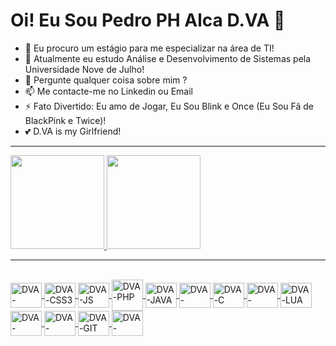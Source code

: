 <h1>Oi! Eu Sou Pedro PH Alca D.VA 👋</h1>

- 🔭 Eu procuro um estágio para me especializar na área de TI!
- 🌱 Atualmente eu estudo Análise e Desenvolvimento de Sistemas pela Universidade Nove de Julho! 
- 💬 Pergunte qualquer coisa sobre mim ?
- 📫 Me contacte-me no Linkedin ou Email
- ⚡ Fato Divertido: Eu amo de Jogar, Eu Sou Blink e Once (Eu Sou Fã de BlackPink e Twice)!
- 💕 D.VA is my Girlfriend!
<hr></hr>
<div>
  <a href="https://github.com/pedrophalcadva">
  <img height="150em" src="https://github-readme-stats.vercel.app/api?username=pedrophalcadva&show_icons=true&theme=tokyonight&include_all_commits=true&count_private="true"/>
  <img height="150em" src="https://github-readme-stats.vercel.app/api/top-langs/?username=pedrophalcadva&layout=compact&langs_count=16&theme=tokyonight">
<hr></hr>
</div>
<div style="display: inline_block"><br>
  <img align="center" alt="DVA-HTML" height="40" width="50" src="https://cdn.jsdelivr.net/gh/devicons/devicon/icons/html5/html5-original.svg">
  <img align="center" alt="DVA-CSS3" height="40" width="50" src="https://cdn.jsdelivr.net/gh/devicons/devicon/icons/css3/css3-original.svg">
  <img align="center" alt="DVA-JS" height="40" width="50" src="https://cdn.jsdelivr.net/gh/devicons/devicon/icons/javascript/javascript-original.svg">
  <img align="center" alt="DVA-PHP" height="50" width="50" src="https://cdn.jsdelivr.net/gh/devicons/devicon/icons/php/php-original.svg">
  <img align="center" alt="DVA-JAVA" height="40" width="50" src="https://cdn.jsdelivr.net/gh/devicons/devicon/icons/java/java-original.svg">
  <img align="center" alt="DVA-KOTLIN" height="40" width="50" src="https://cdn.jsdelivr.net/gh/devicons/devicon/icons/kotlin/kotlin-original.svg">
  <img align="center" alt="DVA-C" height="40" width="50" src="https://cdn.jsdelivr.net/gh/devicons/devicon/icons/c/c-original.svg">
  <img align="center" alt="DVA-PYTHON" height="40" width="50" src="https://cdn.jsdelivr.net/gh/devicons/devicon/icons/python/python-original.svg">
  <img align="center" alt="DVA-LUA" height="40" width="50" src="https://cdn.jsdelivr.net/gh/devicons/devicon/icons/lua/lua-plain-wordmark.svg">
  <img align="center" alt="DVA-MYSQL" height="40" width="50" src="https://cdn.jsdelivr.net/gh/devicons/devicon/icons/mysql/mysql-original.svg">
  <img align="center" alt="DVA-FLUTTER" height="40" width="50" src="https://cdn.jsdelivr.net/gh/devicons/devicon/icons/flutter/flutter-original.svg">
  <img align="center" alt="DVA-GIT" height="40" width="50" src="https://cdn.jsdelivr.net/gh/devicons/devicon/icons/git/git-original.svg">
  <img align="center" alt="DVA-WINDOWS" height="40" width="50" src="https://cdn.jsdelivr.net/gh/devicons/devicon/icons/windows8/windows8-original.svg">
</div>
